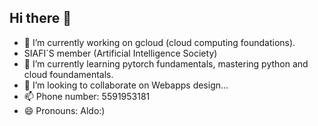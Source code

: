 ## Hi there 👋


- 🔭 I’m currently working on gcloud (cloud computing foundations).
-  SIAFI´S member (Artificial Intelligence Society)
- 🌱 I’m currently learning pytorch fundamentals, mastering python and cloud foundamentals.
- 👯 I’m looking to collaborate on Webapps design...
- 📫 Phone number: 5591953181
- 😄 Pronouns: Aldo:)

